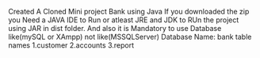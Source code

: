 Created A Cloned Mini project Bank using Java
If you downloaded the zip you Need a JAVA IDE to Run or atleast JRE and JDK to RUn the project using JAR in dist folder.
And also it is Mandatory to use Database like(mySQL or XAmpp) not like(MSSQLServer) 
Database Name: bank
table names  1.customer
             2.accounts
             3.report
